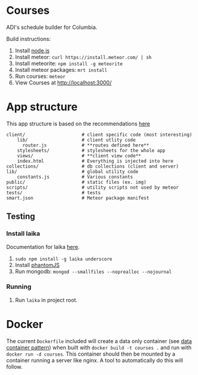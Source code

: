 # Courses

ADI's schedule builder for Columbia.

Build instructions:

1. Install [node.js](http://nodejs.org/)
2. Install meteor: `curl https://install.meteor.com/ | sh`
3. Install meteorite: `npm install -g meteorite`
4. Install meteor packages: `mrt install`
5. Run courses: `meteor`
6. View Courses at <http://localhost:3000/>

# App structure
This app structure is based on the recommendations [here](https://github.com/oortcloud/unofficial-meteor-faq#where-should-i-put-my-files)
```
client/                     # client specific code (most interesting)
    lib/                    # client utlity code
      router.js             # **routes defined here**
    stylesheets/            # stylesheets for the whole app
    views/                  # **client view code**
    index.html              # Everything is injected into here
collections/                # db collections (client and server)
lib/                        # global utility code
    constants.js            # Various constants
public/                     # static files (ex. img)
scripts/                    # utility scripts not used by meteor
tests/                      # tests
smart.json                  # Meteor package manifest
```

## Testing

### Install laika
Documentation for laika [here](http://arunoda.github.io/laika/).

1. `sudo npm install -g laika underscore`
2. Install [phantomJS](http://phantomjs.org/download.html)
3. Run mongodb: `mongod --smallfiles --noprealloc --nojournal`

### Running
1. Run `laika` in project root.

# Docker
The current `Dockerfile` included will create a data only container
(see [data container pattern](http://docs.docker.io/en/latest/use/working_with_volumes/))
when built with `docker build -t courses .` and run with
`docker run -d courses`.
This container should then be mounted by a container running a server
like nginx. A tool to automatically do this will follow.
